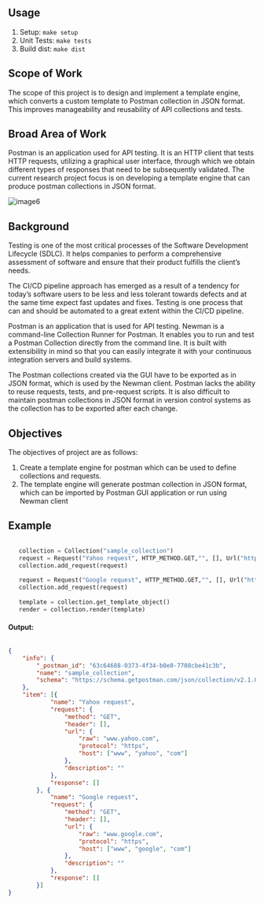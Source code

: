 ## Usage
1. Setup: `make setup`
2. Unit Tests: `make tests`
3. Build dist: `make dist`

## Scope of Work

The scope of this project is to design and implement a template engine, which converts a custom template to Postman collection in JSON format. This improves manageability and reusability of API collections and tests.

## Broad Area of Work
Postman is an application used for API testing. It is an HTTP client that tests HTTP requests, utilizing a graphical user interface, through which we obtain different types of responses that need to be subsequently validated. The current research project focus is on developing a template engine that can produce postman collections in JSON format.

![image6](https://user-images.githubusercontent.com/26188281/149787703-7d3b0b03-971b-4706-b386-641ba94c5f90.png)

## Background

Testing is one of the most critical processes of the Software Development Lifecycle (SDLC). It helps companies to perform a comprehensive assessment of software and ensure that their product fulfills the client’s needs.

The CI/CD pipeline approach has emerged as a result of a tendency for today’s software users to be less and less tolerant towards defects and at the same time expect fast updates and fixes. Testing is one process that can and should be automated to a great extent within the CI/CD pipeline.

Postman is an application that is used for API testing. Newman is a command-line Collection Runner for Postman. It enables you to run and test a Postman Collection directly from the command line. It is built with extensibility in mind so that you can easily integrate it with your continuous integration servers and build systems.

The Postman collections created via the GUI have to be exported as in JSON format, which is used by the Newman client. Postman lacks the ability to reuse requests, tests, and pre-request scripts. It is also difficult to maintain postman collections in JSON format in version control systems as the collection has to be exported after each change.


## Objectives
The objectives of project are as follows:

1. Create a template engine for postman which can be used to define collections and requests.
2. The template engine will generate postman collection in JSON format, which can be imported by Postman GUI application or run using Newman client

## Example

```python

   collection = Collection("sample_collection")
   request = Request("Yahoo request", HTTP_METHOD.GET,"", [], Url("https://www.yahoo.com"))
   collection.add_request(request)
   
   request = Request("Google request", HTTP_METHOD.GET,"", [], Url("https://www.google.com"))
   collection.add_request(request)
   
   template = collection.get_template_object()
   render = collection.render(template)
```
#### Output:

```json

{
    "info": {
        "_postman_id": "63c64688-0373-4f34-b0e0-7708cbe41c3b",
        "name": "sample_collection",
        "schema": "https://schema.getpostman.com/json/collection/v2.1.0/collection.json"
    },
    "item": [{
            "name": "Yahoo request",
            "request": {
                "method": "GET",
                "header": [],
                "url": {
                    "raw": "www.yahoo.com", 
                    "protocol": "https",
                    "host": ["www", "yahoo", "com"]
                },
                "description": ""
            },
            "response": []
        }, {
            "name": "Google request",
            "request": {
                "method": "GET",
                "header": [],
                "url": {
                    "raw": "www.google.com", 
                    "protocol": "https",
                    "host": ["www", "google", "com"]
                },
                "description": ""
            },
            "response": []
        }]
}
```
